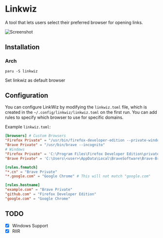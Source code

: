 # Linkwiz

A tool that lets users select their preferred browser for opening links.

![Screenshot](https://raw.githubusercontent.com/icealtria/linkwiz/assets/win.avif)

## Installation
### Arch
```
paru -S linkwiz
```

Set linkwiz as default browser

## Configuration

You can configure LinkWiz by modifying the `linkwiz.toml` file, which is created in the `~/.config/linkwiz/linkwiz.toml` on the first run. You can add rules to specify which browser to use for specific domains.

Example `linkwiz.toml`:
```toml
[browsers] # Custom Browsers
"Firefox Private" = "/usr/bin/firefox-developer-edition --private-window"
"Brave Private" = "/usr/bin/brave --incognito"
# Windows
"Firefox Private" = 'C:\Program Files\Firefox Developer Edition\private_browsing.exe'
"Brave Private" = 'C:\Users\<user>\AppData\Local\BraveSoftware\Brave-Browser\Application\brave.exe --incognito'

[rules.fnmatch]
"*.cn" = "Brave Private"
"*.google.com" = "Google Chrome" # This will not match "google.com"

[rules.hostname]
"example.com" = "Brave Private"
"github.com" = "Firefox Developer Edition"
"google.com" = "Google Chrome"
```
## TODO
- [x] Windows Support
- [x] RIIR
